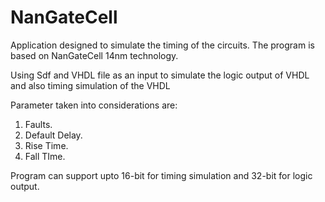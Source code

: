 # NanGateCell
Application designed to simulate the timing of the circuits. The program is based on NanGateCell 14nm technology.

Using Sdf and VHDL file as an input to simulate the logic output of VHDL and also timing simulation of the VHDL

Parameter taken into considerations are:
1) Faults.
2) Default Delay.
3) Rise Time.
4) Fall TIme.



Program can support upto 16-bit for timing simulation and 32-bit for logic output.



